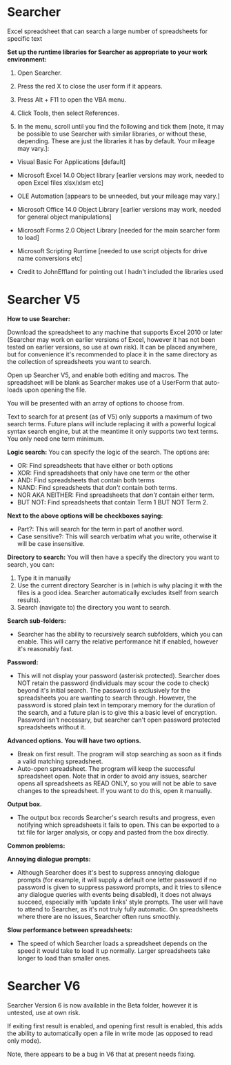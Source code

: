 # Searcher
Excel spreadsheet that can search a large number of spreadsheets for specific text

**Set up the runtime libraries for Searcher as appropriate to your work environment:**

1) Open Searcher.

2) Press the red X to close the user form if it appears.

3) Press Alt + F11 to open the VBA menu.

4) Click Tools, then select References.

5) In the menu, scroll until you find the following and tick them [note, it may be possible to use Searcher with similar libraries, or without these, depending. These are just the libraries it has by default. Your mileage may vary.]:

- Visual Basic For Applications [default]
- Microsoft Excel 14.0 Object library [earlier versions may work, needed to open Excel files xlsx/xlsm etc]
- OLE Automation [appears to be unneeded, but your mileage may vary.]
- Microsoft Office 14.0 Object Library [earlier versions may work, needed for general object manipulations]
- Microsoft Forms 2.0 Object Library [needed for the main searcher form to load]
- Microsoft Scripting Runtime [needed to use script objects for drive name conversions etc]

- Credit to JohnEffland for pointing out I hadn't included the libraries used

# Searcher V5

**How to use Searcher:**

Download the spreadsheet to any machine that supports Excel 2010 or later (Searcher may work on earlier versions of Excel, however it has not been tested on earlier versions, so use at own risk). It can be placed anywhere, but for convenience it's recommended to place it in the same directory as the collection of spreadsheets you want to search.

Open up Searcher V5, and enable both editing and macros. The spreadsheet will be blank as Searcher makes use of a UserForm that auto-loads upon opening the file.

You will be presented with an array of options to choose from.


Text to search for at present (as of V5) only supports a maximum of two search terms. Future plans will include replacing it with a powerful logical syntax search engine, but at the meantime it only supports two text terms. You only need one term minimum.

**Logic search:**
You can specify the logic of the search. The options are:
- OR: Find spreadsheets that have either or both options
- XOR: Find spreadsheets that only have one term or the other
- AND: Find spreadsheets that contain both terms
- NAND: Find spreadsheets that *don't* contain both terms.
- NOR AKA NEITHER: Find spreadsheets that *don't* contain either term.
- BUT NOT: Find spreadsheets that contain Term 1 BUT NOT Term 2.

**Next to the above options will be checkboxes saying:**
- Part?: This will search for the term in part of another word.
- Case sensitive?: This will search verbatim what you write, otherwise it will be case insensitive.


**Directory to search:**
You will then have a specify the directory you want to search, you can:
1) Type it in manually
2) Use the current directory Searcher is in (which is why placing it with the files is a good idea. Searcher automatically excludes itself from search results).
3) Search (navigate to) the directory you want to search.


**Search sub-folders:**
- Searcher has the ability to recursively search subfolders, which you can enable. This will carry the relative performance hit if enabled, however it's reasonably fast.


**Password:**
- This will not display your password (asterisk protected). Searcher does NOT retain the password (individuals may scour the code to check) beyond it's initial search. The password is exclusively for the spreadsheets you are wanting to search through. However, the password is stored plain text in temporary memory for the duration of the search, and a future plan is to give this a basic level of encryption. Password isn't necessary, but searcher can't open password protected spreadsheets without it.

**Advanced options.**
**You will have two options.**
- Break on first result. The program will stop searching as soon as it finds a valid matching spreadsheet.
- Auto-open spreadsheet. The program will keep the successful spreadsheet open. Note that in order to avoid any issues, searcher opens all spreadsheets as READ ONLY, so you will not be able to save changes to the spreadsheet. If you want to do this, open it manually.

**Output box.**
- The output box records Searcher's search results and progress, even notifying which spreadsheets it fails to open. This can be exported to a txt file for larger analysis, or copy and pasted from the box directly.

**Common problems:**

**Annoying dialogue prompts:**
- Although Searcher does it's best to suppress annoying dialogue prompts (for example, it will supply a default one letter password if no password is given to suppress password prompts, and it tries to silence any dialogue queries with events being disabled), it does not always succeed, especially with 'update links' style prompts. The user will have to attend to Searcher, as it's not truly fully automatic. On spreadsheets where there are no issues, Searcher often runs smoothly.

**Slow performance between spreadsheets:**
- The speed of which Searcher loads a spreadsheet depends on the speed it would take to load it up normally. Larger spreadsheets take longer to load than smaller ones.

# Searcher V6

Searcher Version 6 is now available in the Beta folder, however it is untested, use at own risk.

If exiting first result is enabled, and opening first result is enabled, this adds the ability to automatically open a file in write mode (as opposed to read only mode).

Note, there appears to be a bug in V6 that at present needs fixing.
